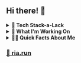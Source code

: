 
## Hi there! 👋

<details>

  <summary> <strong> 🥞 Tech Stack-a-Lack </strong> </summary>
  <br>
  <pre>
  ✔ TypeScript 
    ✔ JavaScript
      ✔ Angular ❤️ 
        ✔ NodeJS
          ✔ Supabase
            ✔ Postgres
              ✔ Capacitor (iOS/Android)
                ✔ Express
                  ✔ MongoDB
                    ✔ Azure PostgreSQL
                      ✔ TensorflowJS
                        ✔ Python
                          ✔ Django 
                            ✔ Firebase </pre>
                            <br>
  
</details>
<details>
  <summary> <strong> 🧱 What I'm Working On </strong> </summary>
  <br>
  <strong><u><a href="https://rireader.app" target=_blank>RiReader App</a></u></strong> <br>
  RiReader is an application offered on Web, iOS, and Android, which enables a user to both consume and retain data they've read from a physical book. This is a personal project aka it's the app I've always wanted.<br>
  <ul>
    Follow my <a href="https://github.com/riapacheco/ri-reader-app/wiki" target=_blank>development cycle</a>
  </ul>
  
  <strong><u>RiOrganizer App</u></strong>
  <br>
  Details coming soon...
  
  <br>
  
</details>
<details>
  <summary> <strong> 👩‍💻 Quick Facts About Me </strong> </summary> <br>
  <ul>
    <li>Just transitioned from 8 yrs in <a href="https://www.linkedin.com/in/riapacheco/" target="_blank">Product to Software Development</a></li>
    <li>Passionate about <a href="https://www.ria.run/#/apps" target=_blank>User and UX-first design</a> (prefer Adobe XD over Figma)</li>
    <li>Started coding when I was a founder in 2018</li>
    <li>If I could marry a framework, I'd marry Angular (100% serious)</li>
    <li>My <a href="https://steelseries.com/gaming-keyboards/apex-pro-tkl" target=_blank>keyboard</a> is my first and only child</li>
    <li>
      I have a lot of hobbies...
      <ul>
        <li>Books</li>
        <li>Electric / Acoustic Guitar</li>
        <li>Woodworking</li>
        <li>Painting Billionnaires</li>
        <li>
          <a href="https://ria.photography" target=_blank>SLR Photography</a>
        </li>
        <li>
          <a href="https://dev.to/riapacheco" target=_blank>Blog Writing</a>
        </li>
      </ul>
    </li>
    <li>Someone really needs to kick me off <a href="https://twitter.com/realriapacheco" target=_blank>Twitter</a> at night</li>
    <br>
  </ul>
  
</details>

### <a href="https://ria.run" target=_blank> 🔗 ria.run </a>
